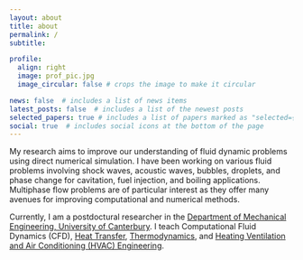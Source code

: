 ```yaml
---
layout: about
title: about
permalink: /
subtitle: 

profile:
  align: right
  image: prof_pic.jpg
  image_circular: false # crops the image to make it circular

news: false  # includes a list of news items
latest_posts: false  # includes a list of the newest posts
selected_papers: true # includes a list of papers marked as "selected={true}"
social: true  # includes social icons at the bottom of the page
---
```


My research aims to improve our understanding of fluid dynamic problems using direct numerical simulation. I have been working on various fluid problems involving shock waves, acoustic waves, bubbles, droplets, and phase change for cavitation, fuel injection, and boiling applications. Multiphase flow problems are of particular interest as they offer many avenues for improving computational and numerical methods.

Currently, I am a postdoctural researcher in the [Department of Mechanical Engineering, University of Canterbury](https://www.canterbury.ac.nz/engineering/schools/mechanical/?gad=1&gclid=CjwKCAjw1t2pBhAFEiwA_-A-NBD2hezc4jsUZIxTiw7qJFjBuPJqY_LBdeUICzzaZguUeL5a2cMpMRoCRckQAvD_BwE). I teach Computational Fluid Dynamics (CFD), [Heat Transfer](https://www.canterbury.ac.nz/courseinfo/GetCourseDetails.aspx?course=ENME315&occurrence=23S2(C)&year=2023),
[Thermodynamics](https://www.canterbury.ac.nz/courseinfo/GetCourseDetails.aspx?course=ENME215&occurrence=23S1(C)&year=2023), and [Heating Ventilation and Air Conditioning (HVAC) Engineering](https://www.canterbury.ac.nz/courseinfo/GetCourseDetails.aspx?course=ENME465&occurrence=23S1(C)&year=2023).

